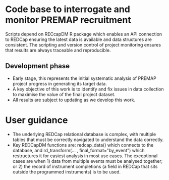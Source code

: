 # Code base to interrogate and monitor PREMAP recruitment

Scripts depend on RECcapDM R package which enables an API connection to REDCap ensuring the latest data is available and data structures are consistent. 
The scripting and version control of project monitoring ensures that results are always traceable and reproducible. 

## Development phase
- Early stage, this represents the initial systematic analysis of PREMAP project progress in generating its target data.
- A key objective of this work is to identify and fix issues in data collection to maximise the value of the final project dataset.
- All results are subject to updating as we develop this work.

# User guidance
- The underlying REDCap relational database is complex, with multiple tables that must be correctly navigated to understand the data correctly.
- Key REDCapDM functions are: redcap_data() which connects to the database, and rd_transform(... , final_format="by_event") which restructures it for easiest analysis in most use cases.
  The exceptional cases are when 1) data from multiple events must be analysed together; or 2) the record of instrument completions (a field in REDCap that sits outside the programmed instruments) is to be used. 
